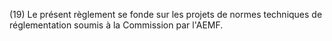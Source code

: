 (19) Le présent règlement se fonde sur les projets de normes techniques de réglementation soumis à la Commission par l'AEMF.